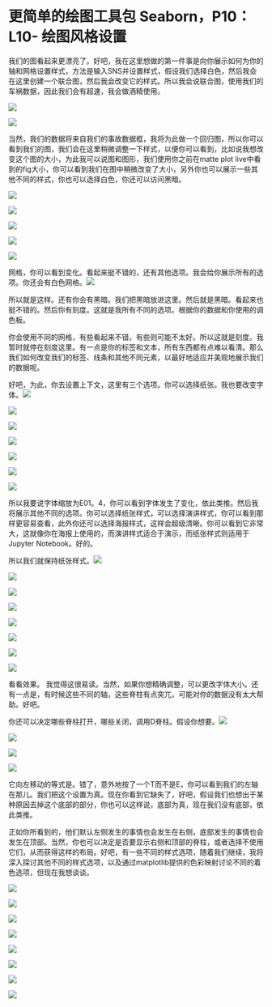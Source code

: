 # 更简单的绘图工具包 Seaborn，P10：L10- 绘图风格设置 

我们的图看起来更漂亮了。好吧，我在这里想做的第一件事是向你展示如何为你的轴和网格设置样式，方法是输入SNS并设置样式，假设我们选择白色，然后我会在这里创建一个联合图，然后我会改变它的样式。所以我会说联合图，使用我们的车祸数据，因此我们会有超速，我会做酒精使用。

![](img/d099f39520c1422517235b16d2e5384c_1.png)

![](img/d099f39520c1422517235b16d2e5384c_2.png)

当然，我们的数据将来自我们的事故数据框，我将为此做一个回归图，所以你可以看到我们的图，我们会在这里稍微调整一下样式，以便你可以看到，比如说我想改变这个图的大小，为此我可以说图和图形，我们使用你之前在matte plot live中看到的fig大小，你可以看到我们在图中稍微改变了大小，另外你也可以展示一些其他不同的样式，你也可以选择白色，你还可以访问黑暗。

![](img/d099f39520c1422517235b16d2e5384c_4.png)

![](img/d099f39520c1422517235b16d2e5384c_5.png)

![](img/d099f39520c1422517235b16d2e5384c_6.png)

![](img/d099f39520c1422517235b16d2e5384c_7.png)

![](img/d099f39520c1422517235b16d2e5384c_8.png)

网格，你可以看到变化。看起来挺不错的，还有其他选项。我会给你展示所有的选项。你还会有白色网格。![](img/d099f39520c1422517235b16d2e5384c_10.png)

所以就是这样。还有你会有黑暗。我们把黑暗放进这里。然后就是黑暗。看起来也挺不错的。然后你有刻度。这就是我所有不同的选项。根据你的数据和你使用的调色板。

你会使用不同的网格，有些看起来不错，有些则可能不太好。所以这就是刻度。我暂时就停在刻度这里。有一点是你的标签和文本，所有东西都有点难以看清。那么我们如何改变我们的标签、线条和其他不同元素，以最好地适应并美观地展示我们的数据呢。

好吧，为此，你去设置上下文，这里有三个选项。你可以选择纸张。我也要改变字体。![](img/d099f39520c1422517235b16d2e5384c_12.png)

![](img/d099f39520c1422517235b16d2e5384c_13.png)

![](img/d099f39520c1422517235b16d2e5384c_14.png)

![](img/d099f39520c1422517235b16d2e5384c_15.png)

![](img/d099f39520c1422517235b16d2e5384c_16.png)

![](img/d099f39520c1422517235b16d2e5384c_17.png)

![](img/d099f39520c1422517235b16d2e5384c_18.png)

所以我要说字体缩放为E01。4，你可以看到字体发生了变化，依此类推。然后我将展示其他不同的选项。你可以选择纸张样式，可以选择演讲样式，你可以看到那样更容易查看，此外你还可以选择海报样式，这样会超级清晰。你可以看到它非常大，这就像你在海报上使用的，而演讲样式适合于演示，而纸张样式则适用于Jupyter Notebook。好的。

所以我们就保持纸张样式。![](img/d099f39520c1422517235b16d2e5384c_20.png)

![](img/d099f39520c1422517235b16d2e5384c_21.png)

![](img/d099f39520c1422517235b16d2e5384c_22.png)

![](img/d099f39520c1422517235b16d2e5384c_23.png)

![](img/d099f39520c1422517235b16d2e5384c_24.png)

![](img/d099f39520c1422517235b16d2e5384c_25.png)

![](img/d099f39520c1422517235b16d2e5384c_26.png)

![](img/d099f39520c1422517235b16d2e5384c_27.png)

看看效果。 我觉得这很易读。当然，如果你想精确调整，可以更改字体大小。还有一点是，有时候这些不同的轴，这些脊柱有点突兀，可能对你的数据没有太大帮助。好吧。

你还可以决定哪些脊柱打开，哪些关闭，调用D脊柱。假设你想要。![](img/d099f39520c1422517235b16d2e5384c_29.png)

![](img/d099f39520c1422517235b16d2e5384c_30.png)

![](img/d099f39520c1422517235b16d2e5384c_31.png)

![](img/d099f39520c1422517235b16d2e5384c_32.png)

它向左移动的等式是。错了，意外地按了一个T而不是E，你可以看到我们的左轴在那儿。我们把这个设置为真。现在你看到它缺失了，好吧，假设我们也想出于某种原因去掉这个底部的部分，你也可以这样说，底部为真，现在我们没有底部，依此类推。

正如你所看到的，他们默认左侧发生的事情也会发生在右侧，底部发生的事情也会发生在顶部。当然，你也可以决定是否要显示右侧和顶部的脊柱，或者选择不使用它们，从而获得这样的布局。好吧，有一些不同的样式选项，随着我们继续，我将深入探讨其他不同的样式选项，以及通过matplotlib提供的色彩映射讨论不同的着色选项，但现在我想谈谈。

![](img/d099f39520c1422517235b16d2e5384c_34.png)

![](img/d099f39520c1422517235b16d2e5384c_35.png)

![](img/d099f39520c1422517235b16d2e5384c_36.png)

![](img/d099f39520c1422517235b16d2e5384c_37.png)

![](img/d099f39520c1422517235b16d2e5384c_38.png)

![](img/d099f39520c1422517235b16d2e5384c_39.png)

![](img/d099f39520c1422517235b16d2e5384c_40.png)

![](img/d099f39520c1422517235b16d2e5384c_41.png)
